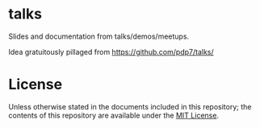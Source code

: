talks
=====

Slides and documentation from talks/demos/meetups. 

Idea gratuitously pillaged from https://github.com/pdp7/talks/

License
=======

Unless otherwise stated in the documents included in this repository; the contents of this repository are available under the [MIT License](LICENSE).

